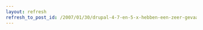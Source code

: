 ```yaml
---
layout: refresh
refresh_to_post_id: /2007/01/30/drupal-4-7-en-5-x-hebben-een-zeer-gevaarlijk-lek
---
```

